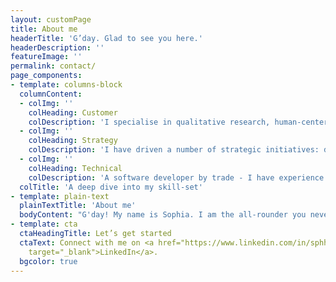 ```yaml
---
layout: customPage
title: About me
headerTitle: 'G’day. Glad to see you here.'
headerDescription: ''
featureImage: ''
permalink: contact/
page_components:
- template: columns-block
  columnContent:
  - colImg: ''
    colHeading: Customer
    colDescription: 'I specialise in qualitative research, human-centered design and excel at synthesising research into actionable insights.'
  - colImg: ''
    colHeading: Strategy
    colDescription: 'I have driven a number of strategic initiatives: defining an organisational narrative, theory of change to consolidate our branding; strategic reviews on business models; process and operations design; program value positioning; and redefining processes to goal setting and KPIs.'
  - colImg: ''
    colHeading: Technical
    colDescription: 'A software developer by trade - I have experience across the entire Software Development Lifecycle. Fom strategy to business analysis, to design, to development, testing, and deployment.'
  colTitle: 'A deep dive into my skill-set'
- template: plain-text
  plainTextTitle: 'About me'
  bodyContent: "G'day! My name is Sophia. I am the all-rounder you never knew you needed. I have a diverse skill set covering business (business strategy consulting), qualitative research (customer research), technology (software development) and design (experience design).<br><br>I come from a technical background as a Software Engineer and have worked in corporate Digital Strategy & Transformation consulting. I have since directly managed over 26 people in various remote teams.<br><br>I’m a highly driven and dedicated problem solver. I'm a flexible, adaptable who learns quickly. I understand the value of empathy, listening, communication, trust - especially in team settings and in stakeholder management."
- template: cta
  ctaHeadingTitle: Let’s get started
  ctaText: Connect with me on <a href="https://www.linkedin.com/in/sphhuynh/" title=""
    target="_blank">LinkedIn</a>.
  bgcolor: true
---
```


